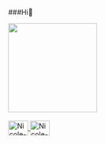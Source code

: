 ###Hi👋

<div>
  <a href="https://github.com/NicoleValleGurgel"/>
  <img height= "180em" src="https://github-readme-stats.vercel.app/api?username=NicoleValleGurgel&hide=prs,issues&show_icons=true&text_color=FF69B4&bg_color=00000000&title_color=FF69B4&icon_color=FF69B4&border_color=FF1493"
  <img height= "180em" src=""
</div>

<div style="display: inline_block"><br>
  <img align="center" alt="Nicole-VScode" height="30" width="40" src="https://cdn.jsdelivr.net/gh/devicons/devicon@latest/icons/vscode/vscode-original.svg" />
  <img align="center" alt="Nicole-VScode" height="30" width="40" src="https://cdn.jsdelivr.net/gh/devicons/devicon@latest/icons/python/python-original.svg" />
          
  
</div>


